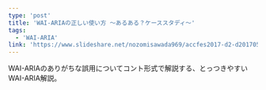 ```yaml
---
type: 'post'
title: 'WAI-ARIAの正しい使い方 〜あるある？ケーススタディ〜'
tags:
  - 'WAI-ARIA'
link: 'https://www.slideshare.net/nozomisawada969/accfes2017-d2-d20170518'
---
```

WAI-ARIAのありがちな誤用についてコント形式で解説する、とっつきやすいWAI-ARIA解説。